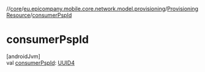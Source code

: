 //[core](../../../index.md)/[eu.epicompany.mobile.core.network.model.provisioning](../index.md)/[ProvisioningResource](index.md)/[consumerPspId](consumer-psp-id.md)

# consumerPspId

[androidJvm]\
val [consumerPspId](consumer-psp-id.md): [UUID4](../../eu.epicompany.mobile.core.datatypes/index.md#545543244%2FClasslikes%2F-1060529556)
